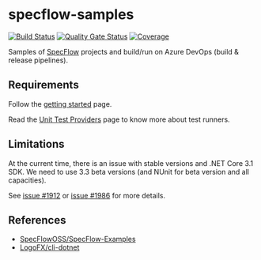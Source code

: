 # specflow-samples

[![Build Status](https://dev.azure.com/devprofr/open-source/_apis/build/status/samples/specflow-samples-ci?branchName=master)](https://dev.azure.com/devprofr/open-source/_build/latest?definitionId=46&branchName=master)
[![Quality Gate Status](https://sonarcloud.io/api/project_badges/measure?project=devpro.specflow-samples&metric=alert_status)](https://sonarcloud.io/dashboard?id=devpro.specflow-samples)
[![Coverage](https://sonarcloud.io/api/project_badges/measure?project=devpro.specflow-samples&metric=coverage)](https://sonarcloud.io/dashboard?id=devpro.specflow-samples)

Samples of [SpecFlow](https://specflow.org/) projects and build/run on Azure DevOps (build & release pipelines).

## Requirements

Follow the [getting started](https://specflow.org/getting-started) page.

Read the [Unit Test Providers](https://specflow.org/documentation/Unit-Test-Providers/) page to know more about test runners.

## Limitations

At the current time, there is an issue with stable versions and .NET Core 3.1 SDK. We need to use 3.3 beta versions (and NUnit for beta version and all capacities).

See [issue #1912](https://github.com/SpecFlowOSS/SpecFlow/issues/1912) or [issue #1986](https://github.com/SpecFlowOSS/SpecFlow/issues/1986) for more details.

## References

- [SpecFlowOSS/SpecFlow-Examples](https://github.com/SpecFlowOSS/SpecFlow-Examples/tree/master/NETCore%20Examples)
- [LogoFX/cli-dotnet](https://github.com/LogoFX/cli-dotnet/tree/master/specs)

